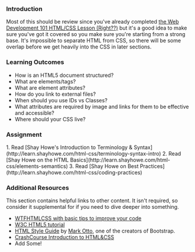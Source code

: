 ### Introduction

Most of this should be review since you've already completed [the Web Development 101 HTML/CSS Lesson (Right??)](/courses/web-development-101/lessons/html-and-css-basics) but it's a good idea to make sure you've got it covered so you make sure you're starting from a strong base.  It's impossible to separate HTML from CSS, so there will be some overlap before we get heavily into the CSS in later sections.

### Learning Outcomes

* How is an HTML5 document structured?
* What are elements/tags?
* What are element attributes?
* How do you link to external files?
* When should you use IDs vs Classes?
* What attributes are required by image and links for them to be effective and accessible?
* Where should your CSS live?

### Assignment

<div class="lesson-content__panel" markdown="1">
1. Read [Shay Howe's Introduction to Terminology & Syntax](http://learn.shayhowe.com/html-css/terminology-syntax-intro)
2. Read [Shay Howe on the HTML Basics](http://learn.shayhowe.com/html-css/elements-semantics)
3. Read [Shay Howe on Best Practices](http://learn.shayhowe.com/html-css/coding-practices)
</div>

### Additional Resources
This section contains helpful links to other content. It isn't required, so consider it supplemental for if you need to dive deeper into something.

* [WTFHTMLCSS with basic tips to improve your code](http://wtfhtmlcss.com/)
* [W3C HTML5 tutorial ](http://www.w3schools.com/html/default.asp)
* [HTML Style Guide](http://codeguide.co/#html) by [Mark Otto](https://github.com/mdo), one of the creators of Bootstrap.
* [CrashCourse Introduction to HTML&CSS](https://www.youtube.com/watch?v=QA0XpGhiz5w)
* Add Some!
